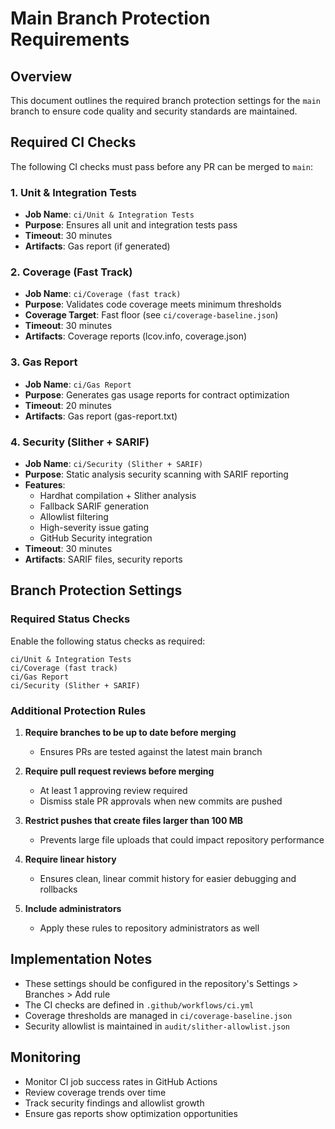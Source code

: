 # Main Branch Protection Requirements

## Overview
This document outlines the required branch protection settings for the `main` branch to ensure code quality and security standards are maintained.

## Required CI Checks

The following CI checks must pass before any PR can be merged to `main`:

### 1. Unit & Integration Tests
- **Job Name**: `ci/Unit & Integration Tests`
- **Purpose**: Ensures all unit and integration tests pass
- **Timeout**: 30 minutes
- **Artifacts**: Gas report (if generated)

### 2. Coverage (Fast Track)
- **Job Name**: `ci/Coverage (fast track)`
- **Purpose**: Validates code coverage meets minimum thresholds
- **Coverage Target**: Fast floor (see `ci/coverage-baseline.json`)
- **Timeout**: 30 minutes
- **Artifacts**: Coverage reports (lcov.info, coverage.json)

### 3. Gas Report
- **Job Name**: `ci/Gas Report`
- **Purpose**: Generates gas usage reports for contract optimization
- **Timeout**: 20 minutes
- **Artifacts**: Gas report (gas-report.txt)

### 4. Security (Slither + SARIF)
- **Job Name**: `ci/Security (Slither + SARIF)`
- **Purpose**: Static analysis security scanning with SARIF reporting
- **Features**: 
  - Hardhat compilation + Slither analysis
  - Fallback SARIF generation
  - Allowlist filtering
  - High-severity issue gating
  - GitHub Security integration
- **Timeout**: 30 minutes
- **Artifacts**: SARIF files, security reports

## Branch Protection Settings

### Required Status Checks
Enable the following status checks as required:

```
ci/Unit & Integration Tests
ci/Coverage (fast track)
ci/Gas Report
ci/Security (Slither + SARIF)
```

### Additional Protection Rules

1. **Require branches to be up to date before merging**
   - Ensures PRs are tested against the latest main branch

2. **Require pull request reviews before merging**
   - At least 1 approving review required
   - Dismiss stale PR approvals when new commits are pushed

3. **Restrict pushes that create files larger than 100 MB**
   - Prevents large file uploads that could impact repository performance

4. **Require linear history**
   - Ensures clean, linear commit history for easier debugging and rollbacks

5. **Include administrators**
   - Apply these rules to repository administrators as well

## Implementation Notes

- These settings should be configured in the repository's Settings > Branches > Add rule
- The CI checks are defined in `.github/workflows/ci.yml`
- Coverage thresholds are managed in `ci/coverage-baseline.json`
- Security allowlist is maintained in `audit/slither-allowlist.json`

## Monitoring

- Monitor CI job success rates in GitHub Actions
- Review coverage trends over time
- Track security findings and allowlist growth
- Ensure gas reports show optimization opportunities
